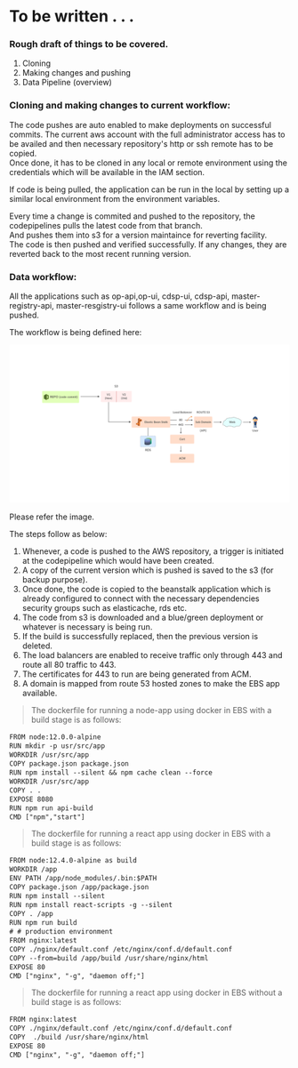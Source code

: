 # To be written . . .
### Rough draft of things to be covered.
1. Cloning
2. Making changes and pushing
3. Data Pipeline (overview)

### Cloning and making changes to current workflow:  
The code pushes are auto enabled to make deployments on successful commits.
The current aws account with the full administrator access has to be availed and then necessary repository's http or ssh remote has to be copied.  
Once done, it has to be cloned in any local or remote environment using the credentials which will be available in the IAM section.

If code is being pulled, the application can be run in the local by setting up a similar local environment from the environment variables.  

Every time a change is commited and pushed to the repository, the codepipelines pulls the latest code from that branch.  
And pushes them into s3 for a version maintaince for reverting facility.  
The code is then pushed and verified successfully. If any changes, they are reverted back to the most recent running version.


### Data workflow:
All the applications such as op-api,op-ui, cdsp-ui, cdsp-api, master-registry-api, master-resgistry-ui follows a same workflow and is being pushed.

The workflow is being defined here:  

![alt text](../assets/deploy-ebs.png "aws ebs")

Please refer the image.  

The steps follow as below:  
1. Whenever, a code is pushed to the AWS repository, a trigger is initiated at the codepipeline which would have been created.
2. A copy of the current version which is pushed is saved to the s3 (for backup purpose).
3. Once done, the code is copied to the beanstalk application which is already configured to connect with the necessary dependencies security groups such as elasticache, rds etc.
4. The code from s3 is downloaded and a blue/green deployment or whatever is necessary is being run.
5. If the build is successfully replaced, then the previous version is deleted. 
6. The load balancers are enabled to receive traffic only through 443 and route all 80 traffic to 443.
7. The certificates for 443 to run are being generated from ACM.
8. A domain is mapped from route 53 hosted zones to make the EBS app available.
   
>The dockerfile for running a node-app using docker in EBS with a build stage is as follows:  
```docker
FROM node:12.0.0-alpine
RUN mkdir -p usr/src/app
WORKDIR /usr/src/app
COPY package.json package.json
RUN npm install --silent && npm cache clean --force
WORKDIR /usr/src/app
COPY . .
EXPOSE 8080
RUN npm run api-build
CMD ["npm","start"]
```

>The dockerfile for running a react app using docker in EBS with a build stage is as follows:  
```docker
FROM node:12.4.0-alpine as build  
WORKDIR /app  
ENV PATH /app/node_modules/.bin:$PATH  
COPY package.json /app/package.json   
RUN npm install --silent  
RUN npm install react-scripts -g --silent  
COPY . /app  
RUN npm run build  
# # production environment  
FROM nginx:latest  
COPY ./nginx/default.conf /etc/nginx/conf.d/default.conf  
COPY --from=build /app/build /usr/share/nginx/html  
EXPOSE 80  
CMD ["nginx", "-g", "daemon off;"] 
```

>The dockerfile for running a react app using docker in EBS without a build stage is as follows:  
```docker
FROM nginx:latest
COPY ./nginx/default.conf /etc/nginx/conf.d/default.conf
COPY  ./build /usr/share/nginx/html
EXPOSE 80
CMD ["nginx", "-g", "daemon off;"] 
```
